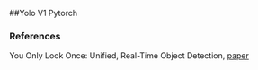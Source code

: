 
##Yolo V1 Pytorch



### References

You Only Look Once: Unified, Real-Time Object Detection, [paper](https://arxiv.org/pdf/1506.02640.pdf)

